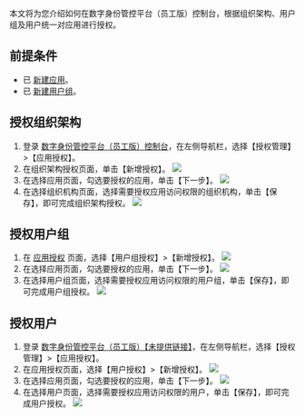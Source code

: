 
本文将为您介绍如何在数字身份管控平台（员工版）控制台，根据组织架构、用户组及用户统一对应用进行授权。

## 前提条件
- 已 [新建应用](https://cloud.tencent.com/document/product/1441/55041)。
- 已 [新建用户组](https://cloud.tencent.com/document/product/1441/55040)。

## 授权组织架构
1. 登录 [数字身份管控平台（员工版）控制台]()，在左侧导航栏，选择【授权管理】>【应用授权】。
2. 在组织架构授权页面，单击【新增授权】。
![](https://main.qcloudimg.com/raw/d6dd2d41a1a501c1bde5ebffa2117117.png)
3. 在选择应用页面，勾选要授权的应用，单击【下一步】。
 ![](https://main.qcloudimg.com/raw/a0e215e01dfbd4eccb1d3df19e03871f.png)
4. 在选择组织机构页面，选择需要授权应用访问权限的组织机构，单击【保存】，即可完成组织架构授权。
![](https://main.qcloudimg.com/raw/f7bccfad2fa6190d9fae61baefc17d32.png)

## 授权用户组
1. 在 [应用授权]() 页面，选择【用户组授权】>【新增授权】。
![](https://main.qcloudimg.com/raw/f564f2251f6fef49eba177bc16b5e96a.png)
2. 在选择应用页面，勾选要授权的应用，单击【下一步】。
![](https://main.qcloudimg.com/raw/6b8d59a8a6b3dde9a6cce2fa44c32cd4.png)
3. 在选择用户组页面，选择需要授权应用访问权限的用户组，单击【保存】，即可完成用户组授权。
![](https://main.qcloudimg.com/raw/b04c57f2b0ed0412b8fb41e2c96d8c04.png)

## 授权用户
1. 登录 [数字身份管控平台（员工版）【未提供链接】]()，在左侧导航栏，选择【授权管理】>【应用授权】。
2. 在应用授权页面，选择【用户授权】>【新增授权】。
![](https://main.qcloudimg.com/raw/e1aa28973ad20630f6c9c31eac7e9215.png)
3. 在选择应用页面，勾选要授权的应用，单击【下一步】。
![](https://main.qcloudimg.com/raw/4e4ac5645f132ef9d6f1637ef72bdf7f.png)
4. 在选择用户页面，选择需要授权应用访问权限的用户，单击【保存】，即可完成用户授权。
![](https://main.qcloudimg.com/raw/ca33f738d062ac9d548ef3a77b7daa5c.png)
